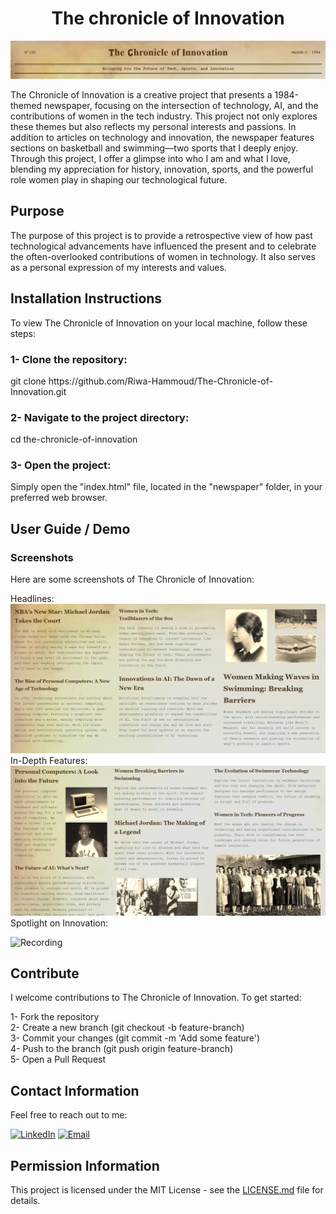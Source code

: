 <h1 align="center" id="title">The chronicle of Innovation</h1>
<img src="https://github.com/Riwa-Hammoud/The-Chronicle-of-Innovation/blob/main/images/image.png">
<p>The Chronicle of Innovation is a creative project that presents a 1984-themed newspaper, focusing on the intersection of technology, AI, and the contributions of women in the tech industry. This project not only explores these themes but also reflects my personal interests and passions. In addition to articles on technology and innovation, the newspaper features sections on basketball and swimming—two sports that I deeply enjoy. Through this project, I offer a glimpse into who I am and what I love, blending my appreciation for history, innovation, sports, and the powerful role women play in shaping our technological future.</p>
<h2>Purpose</h2>
<p>The purpose of this project is to provide a retrospective view of how past technological advancements have influenced the present and to celebrate the often-overlooked contributions of women in technology. It also serves as a personal expression of my interests and values.</p>
  

<h2>Installation Instructions</h2>
<p>To view The Chronicle of Innovation on your local machine, follow these steps: </p>

<h3>1- Clone the repository:</h3>
<p>git clone https://github.com/Riwa-Hammoud/The-Chronicle-of-Innovation.git </p>

<h3>2- Navigate to the project directory:</h3>
<p>cd the-chronicle-of-innovation</p>

<h3>3- Open the project:</h3>
<p>Simply open the "index.html" file, located in the "newspaper" folder, in your preferred web browser.</p>

<h2>User Guide / Demo</h2>
<h3>Screenshots</h3>
<p>Here are some screenshots of The Chronicle of Innovation:</p>
<p>Headlines: <img src="https://github.com/Riwa-Hammoud/The-Chronicle-of-Innovation/blob/main/images/Headlines.png"><br>
In-Depth Features: <img src="https://github.com/Riwa-Hammoud/The-Chronicle-of-Innovation/blob/main/images/innovation.png"><br>
Spotlight on Innovation: </p>

![Recording](https://github.com/Riwa-Hammoud/The-Chronicle-of-Innovation/blob/main/images/Recording_innovation%20(1).gif)

<h2>Contribute</h2>
<p>I welcome contributions to The Chronicle of Innovation. To get started: <br>

1- Fork the repository <br>
2- Create a new branch (git checkout -b feature-branch) <br>
3- Commit your changes (git commit -m 'Add some feature') <br>
4- Push to the branch (git push origin feature-branch) <br>
5- Open a Pull Request
</p>

<h2>Contact Information</h2>
<p>Feel free to reach out to me: </p>

[![LinkedIn](https://img.shields.io/badge/-LinkedIn-blue?style=flat-square&logo=LinkedIn&logoColor=white)](https://www.linkedin.com/in/riwa-hammoud)
[![Email](https://img.shields.io/badge/-Email-red?style=flat-square&logo=Gmail&logoColor=white)](mailto:riwahammoud1@gmail.com)

<h2>Permission Information</h2>
<p>This project is licensed under the MIT License - see the <a href="LICENSE">LICENSE.md</a> file for details.</p>
